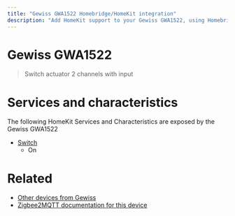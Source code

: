 ```yaml
---
title: "Gewiss GWA1522 Homebridge/HomeKit integration"
description: "Add HomeKit support to your Gewiss GWA1522, using Homebridge, Zigbee2MQTT and homebridge-z2m."
---
```

<!---
This file has been GENERATED using src/docgen/docgen.ts
DO NOT EDIT THIS FILE MANUALLY!
-->
# Gewiss GWA1522
> Switch actuator 2 channels with input


# Services and characteristics
The following HomeKit Services and Characteristics are exposed by
the Gewiss GWA1522

* [Switch](../../switch.md)
  * On


# Related
* [Other devices from Gewiss](../index.md#gewiss)
* [Zigbee2MQTT documentation for this device](https://www.zigbee2mqtt.io/devices/GWA1522.html)